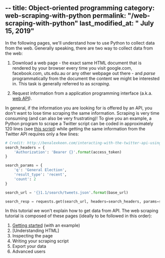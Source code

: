 --
title: Object-oriented programming
category: web-scraping-with-python
permalink: "/web-scraping-with-python"
last_modified_at: " July 15, 2019"
---

In the following pages, we'll understand how to use Python to collect data from the web. Generally speaking, there are two way to collect data from the web:

1. Download a web page - the exact same HTML document that is rendered by your browser every time you visit google.com, facebook.com, uts.edu.au or any other webpage out there - and *parse* programmatically from the document the content we might be interested in. This task is generally referred to as *scraping*.

2. Request information from a application programming interface (a.k.a. [web API](https://en.wikipedia.org/wiki/Web_API)).

In general, if the information you are looking for is offered by an API, you don't want to lose time scraping the same information. Scraping is very time consuming (and can also be very frustrating)! To give you an example, a Python program to scrape a Twitter script can be coded in approximately 120 lines (see [this script](https://github.com/kennethreitz/twitter-scraper/blob/master/twitter_scraper.py)) while getting the same information from the Twitter API requires only a few lines:

```python
# Credit: http://benalexkeen.com/interacting-with-the-twitter-api-using-python/
search_headers = {
    'Authorization': 'Bearer {}'.format(access_token)
}

search_params = {
    'q': 'General Election',
    'result_type': 'recent',
    'count': 2
}

search_url = '{}1.1/search/tweets.json'.format(base_url)

search_resp = requests.get(search_url, headers=search_headers, params=search_params)
```

In this tutorial we won't explain how to get data from API. The web scraping tutorial is composed of these pages (ideally to be followed in this order):

1. [Getting started](/web-scraping-with-python/beautifulsoup-01-getting-started) (with an example)
2. [Understanding HTML]
3. Inspecting the page
4. Writing your scraping script
5. Export your data
6. Advanced users


